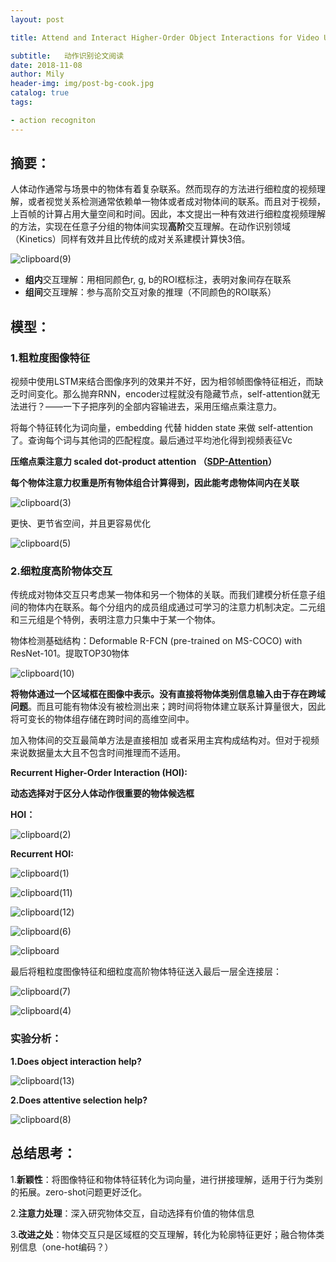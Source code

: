 ```yaml
---
layout: post

title: Attend and Interact Higher-Order Object Interactions for Video Understanding

subtitle:   动作识别论文阅读
date: 2018-11-08
author: Mily
header-img: img/post-bg-cook.jpg
catalog: true
tags:

- action recogniton
---
```


## **摘要：**

人体动作通常与场景中的物体有着复杂联系。然而现存的方法进行细粒度的视频理解，或者视觉关系检测通常依赖单一物体或者成对物体间的联系。而且对于视频，上百帧的计算占用大量空间和时间。因此，本文提出一种有效进行细粒度视频理解的方法，实现在任意子分组的物体间实现**高阶**交互理解。在动作识别领域（Kinetics）同样有效并且比传统的成对关系建模计算快3倍。

![clipboard(9)](/../img/2018-11-08-Attend-and-Interact-Higher-Order-Object-Interactions-for-Video-Understanding/clipboard(9).png)

- **组内**交互理解：用相同颜色r, g, b的ROI框标注，表明对象间存在联系
- **组间**交互理解：参与高阶交互对象的推理（不同颜色的ROI联系）

## **模型：**

### **1.粗粒度图像特征**

视频中使用LSTM来结合图像序列的效果并不好，因为相邻帧图像特征相近，而缺乏时间变化。那么抛弃RNN，encoder过程就没有隐藏节点，self-attention就无法进行？——一下子把序列的全部内容输进去，采用压缩点乘注意力。

将每个特征转化为词向量，embedding 代替 hidden state 来做 self-attention 了。查询每个词与其他词的匹配程度。最后通过平均池化得到视频表征Vc

**压缩点乘注意力 scaled dot-product attention （**[**SDP-Attention**](https://www.jiqizhixin.com/articles/2018-06-11-16)**）**

**每个物体注意力权重是所有物体组合计算得到，因此能考虑物体间内在关联**

![clipboard(3)](/../img/2018-11-08-Attend-and-Interact-Higher-Order-Object-Interactions-for-Video-Understanding/clipboard(3).png)

更快、更节省空间，并且更容易优化

![clipboard(5)](/../img/2018-11-08-Attend-and-Interact-Higher-Order-Object-Interactions-for-Video-Understanding/clipboard(5).png)

### **2.细粒度高阶物体交互**

传统成对物体交互只考虑某一物体和另一个物体的关联。而我们建模分析任意子组间的物体内在联系。每个分组内的成员组成通过可学习的注意力机制决定。二元组和三元组是个特例，表明注意力只集中于某一个物体。

物体检测基础结构：Deformable R-FCN (pre-trained on MS-COCO) with ResNet-101。提取TOP30物体

![clipboard(10)](/../img/2018-11-08-Attend-and-Interact-Higher-Order-Object-Interactions-for-Video-Understanding/clipboard(10).png)

**将物体通过一个****区域框****在图像中表示。**没有直接将物体类别信息输入由于存在**跨域问题**。而且可能有物体没有被检测出来；跨时间将物体建立联系计算量很大，因此将可变长的物体组存储在跨时间的高维空间中。

加入物体间的交互最简单方法是直接相加 或者采用主宾构成结构对。但对于视频来说数据量太大且不包含时间推理而不适用。

**Recurrent Higher-Order Interaction (HOI):**

**动态选择对于区分人体动作很重要的物体候选框**

**HOI：**

![clipboard(2)](/../img/2018-11-08-Attend-and-Interact-Higher-Order-Object-Interactions-for-Video-Understanding/clipboard(2).png)

**Recurrent HOI:**

![clipboard(1)](/../img/2018-11-08-Attend-and-Interact-Higher-Order-Object-Interactions-for-Video-Understanding/clipboard(1).png)

![clipboard(11)](/../img/2018-11-08-Attend-and-Interact-Higher-Order-Object-Interactions-for-Video-Understanding/clipboard(11).png)

![clipboard(12)](/../img/2018-11-08-Attend-and-Interact-Higher-Order-Object-Interactions-for-Video-Understanding/clipboard(12).png)

![clipboard(6)](/../img/2018-11-08-Attend-and-Interact-Higher-Order-Object-Interactions-for-Video-Understanding/clipboard(6).png)

![clipboard](/../img/2018-11-08-Attend-and-Interact-Higher-Order-Object-Interactions-for-Video-Understanding/clipboard.png)

最后将粗粒度图像特征和细粒度高阶物体特征送入最后一层全连接层：

![clipboard(7)](/../img/2018-11-08-Attend-and-Interact-Higher-Order-Object-Interactions-for-Video-Understanding/clipboard(7).png)

![clipboard(4)](/../img/2018-11-08-Attend-and-Interact-Higher-Order-Object-Interactions-for-Video-Understanding/clipboard(4).png)

### **实验分析：**

**1.Does object interaction help?**

![clipboard(13)](/../img/2018-11-08-Attend-and-Interact-Higher-Order-Object-Interactions-for-Video-Understanding/clipboard(13).png)

**2.Does attentive selection help?**

![clipboard(8)](/../img/2018-11-08-Attend-and-Interact-Higher-Order-Object-Interactions-for-Video-Understanding/clipboard(8).png)

## **总结思考：**

1.**新颖性**：将图像特征和物体特征转化为词向量，进行拼接理解，适用于行为类别的拓展。zero-shot问题更好泛化。

2.**注意力处理**：深入研究物体交互，自动选择有价值的物体信息

3.**改进之处**：物体交互只是区域框的交互理解，转化为轮廓特征更好；融合物体类别信息（one-hot编码？）